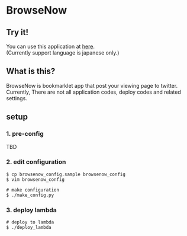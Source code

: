 # BrowseNow

## Try it!
You can use this application at [here](https://browsenow.link/).  
(Currently support language is japanese only.)

## What is this?
BrowseNow is bookmarklet app that post your viewing page to twitter.  
Currently, There are not all application codes, deploy codes and related settings.  

## setup

### 1. pre-config
TBD

### 2. edit configuration
```
$ cp browsenow_config.sample browsenow_config
$ vim browsenow_config

# make configuration
$ ./make_config.py
```

### 3. deploy lambda
```
# deploy to lambda
$ ./deploy_lambda
```



